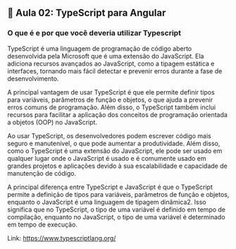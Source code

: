 ## 📝 Aula 02: TypeScript para Angular
### O que é e por que você deveria utilizar Typescript
TypeScript é uma linguagem de programação de código aberto desenvolvida pela Microsoft que é uma extensão do JavaScript. Ela adiciona recursos avançados ao JavaScript, como a tipagem estática e interfaces, tornando mais fácil detectar e prevenir erros durante a fase de desenvolvimento.

A principal vantagem de usar TypeScript é que ele permite definir tipos para variáveis, parâmetros de função e objetos, o que ajuda a prevenir erros comuns de programação. Além disso, o TypeScript também inclui recursos para facilitar a aplicação dos conceitos de programação orientada a objetos (OOP) no JavaScript.

Ao usar TypeScript, os desenvolvedores podem escrever código mais seguro e manutenível, o que pode aumentar a produtividade. Além disso, como o TypeScript é uma extensão do JavaScript, ele pode ser usado em qualquer lugar onde o JavaScript é usado e é comumente usado em grandes projetos e aplicações devido à sua escalabilidade e capacidade de manutenção de código.

A principal diferença entre TypeScript e JavaScript é que o TypeScript permite a definição de tipos para variáveis, parâmetros de função e objetos, enquanto o JavaScript é uma linguagem de tipagem dinâmica2. Isso significa que no TypeScript, o tipo de uma variável é definido em tempo de compilação, enquanto no JavaScript, o tipo de uma variável é determinado em tempo de execução.

Link: https://www.typescriptlang.org/